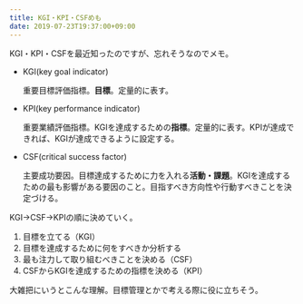 ```yaml
---
title: KGI・KPI・CSFめも
date: 2019-07-23T19:37:00+09:00
---
```


KGI・KPI・CSFを最近知ったのですが、忘れそうなのでメモ。

* KGI(key goal indicator)

    重要目標評価指標。**目標**。定量的に表す。

* KPI(key performance indicator)

    重要業績評価指標。KGIを達成するための**指標**。定量的に表す。KPIが達成できれば、KGIが達成できるように設定する。

* CSF(critical success factor)

    主要成功要因。目標達成するために力を入れる**活動・課題**。KGIを達成するための最も影響がある要因のこと。目指すべき方向性や行動すべきことを決定づける。

KGI→CSF→KPIの順に決めていく。

1.  目標を立てる（KGI）
2.  目標を達成するために何をすべきか分析する
3.  最も注力して取り組むべきことを決める（CSF）
4.  CSFからKGIを達成するための指標を決める（KPI）

大雑把にいうとこんな理解。目標管理とかで考える際に役に立ちそう。
